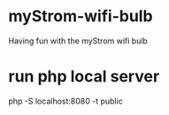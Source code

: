 # myStrom-wifi-bulb
Having fun with the myStrom wifi bulb


# run php local server
php -S localhost:8080 -t public